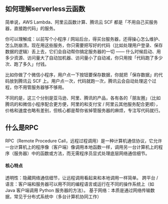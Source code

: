 ## 如何理解serverless云函数
简单说，AWS Lambda、阿里云函数计算、腾讯云 SCF 都是「不用自己买服务器，直接跑代码」的服务。

你可以理解成：以前写个小程序 / 网站后台，得买台服务器，还得操心怎么维护、怎么防崩溃。现在用这些服务，你只需要把写好的代码（比如处理用户登录、保存数据的逻辑）丢上去，它们会自动帮你搞定服务器的一切 —— 什么时候启动、用多少资源、访问量大了自动加机器、访问量小了自动减，你只用按「代码跑了多少次、跑了多久」付钱。

比如你做了个微信小程序，用户点一下按钮要保存数据，你就把「保存数据」的代码放到腾讯云 SCF 上。用户点一次，代码就跑一次，腾讯云会自动处理这个过程，你不用管服务器够不够用。

不同的是，这三个分别是亚马逊、阿里、腾讯的产品，各有各的「朋友圈」（比如腾讯的和微信小程序配合更方便，阿里的和支付宝 / 阿里云其他服务配合更顺），价格和速度也略有差别，但核心都是帮你省掉管服务器的麻烦，专注写代码就行。

## 什么是RPC
RPC（Remote Procedure Call，远程过程调用）是一种计算机通信协议，它允许一台计算机上的程序像（客户端）像调用本地函数一样，调用另一台计算机上的程序（服务器）中的函数或方法，而无需程序员显式处理底层网络通信细节。
#### 核心特点
透明性：隐藏网络通信细节，让远程调用看起来和本地调用一样简单。
跨平台 / 语言：客户端和服务器可以用不同的编程语言或运行在不同的操作系统上（如 Java 客户端调用 Python 服务器的方法）。
基于网络：本质是通过网络传输数据，常见于分布式系统中（多台计算机协同工作）
